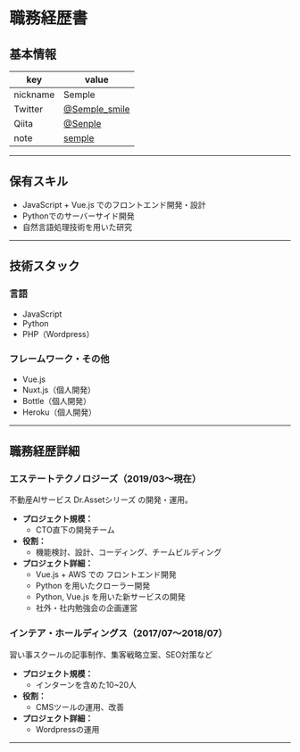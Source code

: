 # 職務経歴書

## 基本情報

|key|value|
|---|---|
|nickname|Semple|
|Twitter|[@Semple_smile](https://twitter.com/Semple_smile)|
|Qiita|[@Senple](https://qiita.com/Senple)|
|note|[semple](https://note.com/_semple)|

---

## 保有スキル

- JavaScript + Vue.js でのフロントエンド開発・設計
- Pythonでのサーバーサイド開発
- 自然言語処理技術を用いた研究
---

## 技術スタック

### 言語

- JavaScript
- Python
- PHP（Wordpress）

### フレームワーク・その他

- Vue.js
- Nuxt.js（個人開発）
- Bottle（個人開発）
- Heroku（個人開発）

---

## 職務経歴詳細

### エステートテクノロジーズ（2019/03〜現在）

不動産AIサービス Dr.Assetシリーズ の開発・運用。
- **プロジェクト規模：**
    - CTO直下の開発チーム
- **役割：**
    - 機能検討、設計、コーディング、チームビルディング
- **プロジェクト詳細：**
    - Vue.js + AWS での フロントエンド開発
    - Python を用いたクローラー開発
    - Python, Vue.js を用いた新サービスの開発
    - 社外・社内勉強会の企画運営

### インテア・ホールディングス（2017/07〜2018/07）

習い事スクールの記事制作、集客戦略立案、SEO対策など
- **プロジェクト規模：**
    - インターンを含めた10~20人
- **役割：**
    - CMSツールの運用、改善
- **プロジェクト詳細：**
    - Wordpressの運用

---
